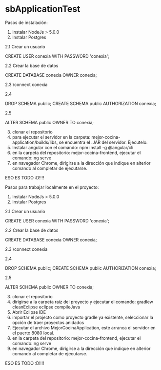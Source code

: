 # sbApplicationTest

Pasos de instalación:

1. Instalar NodeJs > 5.0.0
2. Instalar Postgres

 2.1 Crear un usuario
 
  CREATE USER conexia WITH PASSWORD 'conexia';
  
 2.2 Crear la base de datos
 
  CREATE DATABASE conexia OWNER conexia;
  
 2.3
  \connect conexia

 2.4
 
  DROP SCHEMA public;
  CREATE SCHEMA public AUTHORIZATION conexia;

 2.5
 
  ALTER SCHEMA public OWNER TO conexia;

3. clonar el repositorio
4. para ejecutar el servidor en la carpeta: mejor-cocina-application/builds/libs, se encuentra el .JAR del
   servidor. Ejecutelo.
5. Instalar angular con el comando: npm install -g @angular/cli
6. en la carpeta del repositorio: mejor-cocina-frontend, ejecutar el comando: ng serve
7. en navegador Chrome, dirigirse a la dirección que indique en alterior comando al completar de ejecutarse.

ESO ES TODO :D!!!!

Pasos para trabajar localmente en el proyecto:

1. Instalar NodeJs > 5.0.0
2. Instalar Postgres

 2.1 Crear un usuario
 
  CREATE USER conexia WITH PASSWORD 'conexia';
  
 2.2 Crear la base de datos
 
  CREATE DATABASE conexia OWNER conexia;
  
 2.3
  \connect conexia

 2.4
 
  DROP SCHEMA public;
  CREATE SCHEMA public AUTHORIZATION conexia;

 2.5
 
  ALTER SCHEMA public OWNER TO conexia;

3. clonar el repositorio
4. dirigirse a la carpeta raiz del proyecto y ejecutar el comando: gradlew cleanEclipse eclipse compileJava
5. Abrir Eclipse IDE
6. importar el projecto como proyecto gradle ya existente, seleccionar la opción de traer proyectos anidados
7. Ejecutar el archivo MejorCocinaApplication, este arranca el servidor en el puerto 8080 local.
8. en la carpeta del repositorio: mejor-cocina-frontend, ejecutar el comando: ng serve
9. en navegador Chrome, dirigirse a la dirección que indique en alterior comando al completar de ejecutarse.

ESO ES TODO :D!!!!


